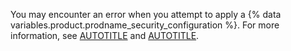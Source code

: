You may encounter an error when you attempt to apply a {% data variables.product.prodname_security_configuration %}. For more information, see [AUTOTITLE](/code-security/securing-your-organization/managing-the-security-of-your-organization/finding-repositories-with-attachment-failures) and [AUTOTITLE](/code-security/securing-your-organization/troubleshooting-security-configurations/).
